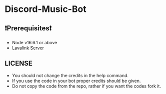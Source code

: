 # Discord-Music-Bot

## ❗Prerequisites❗
- Node v16.6.1 or above
- [Lavalink Server](https://github.com/freyacodes/Lavalink)

## LICENSE

- You should not change the credits in the help command.
- If you use the code in your bot proper credits should be given.
- Do not copy the code from the repo, rather if you want the codes fork it.